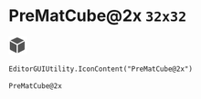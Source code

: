 # PreMatCube@2x `32x32`
<img src="/img/PreMatCube@2x.png" width=32 height=32>

``` CSharp
EditorGUIUtility.IconContent("PreMatCube@2x")
```
```
PreMatCube@2x
```
